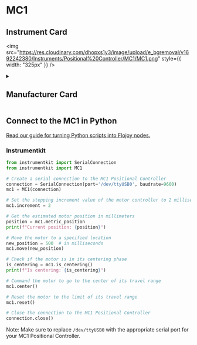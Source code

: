 
# MC1

## Instrument Card

<div className="flex">

<div>



</div>

<img src="https://res.cloudinary.com/dhopxs1y3/image/upload/e_bgremoval/v1692242380/Instruments/Positional%20Controller/MC1/MC1.png" style={{ width: "325px" }} />

</div>

>

<details>
<summary><h2>Manufacturer Card</h2></summary>

<img src="https://res.cloudinary.com/dhopxs1y3/image/upload/e_bgremoval/v1692125997/Instruments/Vendor%20Logos/Qubitekk.png" style={{ width: "100%", objectFit: "cover" }} />

Qubitekk provides reliable products for generating, preparing, distributing, detecting, correlating and storing photonic qubits. The hardware that is needed to strengthen American leadership in quantum computing, communications, and sensing solutions is being developed and manufactured in San Diego County, CA. <a href="https://qubitekk.com/">Website</a>.

<ul>
  <li>Headquarters: Vista, California, United States</li>
  <li>Yearly Revenue (millions, USD): 5.0</li>
</ul>
</details>

## Connect to the MC1 in Python

[Read our guide for turning Python scripts into Flojoy nodes.](https://docs.flojoy.ai/custom-nodes/creating-custom-node/)

### Instrumentkit


```python
from instrumentkit import SerialConnection
from instrumentkit import MC1

# Create a serial connection to the MC1 Positional Controller
connection = SerialConnection(port='/dev/ttyUSB0', baudrate=9600)
mc1 = MC1(connection)

# Set the stepping increment value of the motor controller to 2 milliseconds
mc1.increment = 2

# Get the estimated motor position in millimeters
position = mc1.metric_position
print(f"Current position: {position}")

# Move the motor to a specified location
new_position = 500  # in milliseconds
mc1.move(new_position)

# Check if the motor is in its centering phase
is_centering = mc1.is_centering()
print(f"Is centering: {is_centering}")

# Command the motor to go to the center of its travel range
mc1.center()

# Reset the motor to the limit of its travel range
mc1.reset()

# Close the connection to the MC1 Positional Controller
connection.close()
```

Note: Make sure to replace `/dev/ttyUSB0` with the appropriate serial port for your MC1 Positional Controller.

